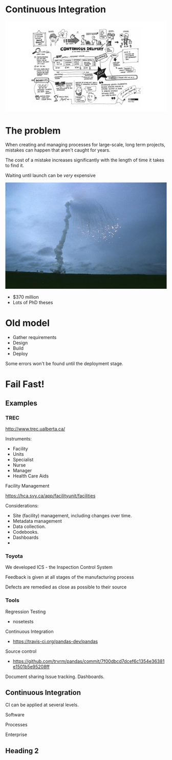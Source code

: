 
# Continuous Integration




![title](images/01_CD_the_idea_low-res.jpg)


# The problem

When creating and managing processes for large-scale, long term projects, mistakes can happen that aren't caught for years.

The cost of a mistake increases significantly with the length of time it takes to find it.

Waiting until launch can be *very* expensive

![explosion](images/Explosion_of_first_Ariane_5_flight_June_4_1996.jpg)


* $370 million
* Lots of PhD theses


# Old model


* Gather requirements
* Design
* Build
* Deploy


Some errors won't be found until the deployment stage.

# Fail Fast!

## Examples




### TREC
http://www.trec.ualberta.ca/

Instruments:
* Facility
* Units
* Specialist
* Nurse
* Manager
* Health Care Aids


Facility Management

https://hca.svy.ca/app/facilityunit/facilities


Considerations:

* Site (facility) management, including changes over time.
* Metadata management
* Data collection.
* Codebooks.
* Dashboards
* 

### Toyota

We developed ICS - the Inspection Control System

Feedback is given at all stages of the manufacturing process

Defects are remedied as close as possible to their source




### Tools
Regression Testing

- nosetests


Continuous Integration
- https://travis-ci.org/pandas-dev/pandas

Source control
- https://github.com/trvrm/pandas/commit/7f00dbcd7dcef6c1354e36381e1501b5e95208ff

Document sharing
Issue tracking.
Dashboards.




## Continuous Integration

CI can be applied at several levels.

Software

Processes

Enterprise




## Heading 2


```python

```
